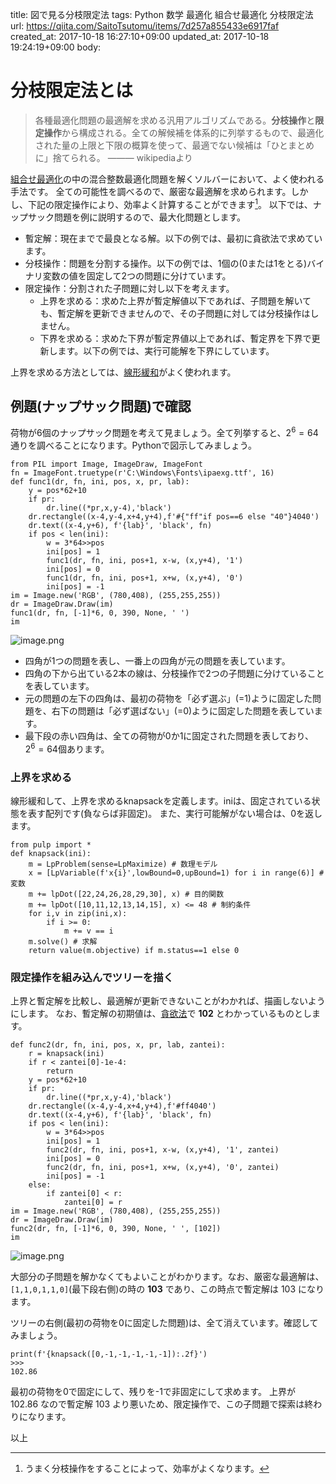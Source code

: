 title: 図で見る分枝限定法
tags: Python 数学 最適化 組合せ最適化 分枝限定法
url: https://qiita.com/SaitoTsutomu/items/7d257a855433e6917faf
created_at: 2017-10-18 16:27:10+09:00
updated_at: 2017-10-18 19:24:19+09:00
body:

# 分枝限定法とは

> 各種最適化問題の最適解を求める汎用アルゴリズムである。**分枝操作**と**限定操作**から構成される。全ての解候補を体系的に列挙するもので、最適化された量の上限と下限の概算を使って、最適でない候補は「ひとまとめに」捨てられる。 ――― wikipediaより

[組合せ最適化](https://qiita.com/SaitoTsutomu/items/bfbf4c185ed7004b5721)の中の混合整数最適化問題を解くソルバーにおいて、よく使われる手法です。
全ての可能性を調べるので、厳密な最適解を求められます。しかし、下記の限定操作により、効率よく計算することができます[^1]。
以下では、ナップサック問題を例に説明するので、最大化問題とします。

[^1]: うまく分枝操作をすることによって、効率がよくなります。

- 暫定解：現在までで最良となる解。以下の例では、最初に貪欲法で求めています。
- 分枝操作：問題を分割する操作。以下の例では、1個の(0または1をとる)バイナリ変数の値を固定して2つの問題に分けています。
- 限定操作：分割された子問題に対し以下を考えます。
    - 上界を求める：求めた上界が暫定解値以下であれば、子問題を解いても、暫定解を更新できませんので、その子問題に対しては分枝操作はしません。
    - 下界を求める：求めた下界が暫定界値以上であれば、暫定界を下界で更新します。以下の例では、実行可能解を下界にしています。

上界を求める方法としては、[線形緩和](https://qiita.com/SaitoTsutomu/items/45e72a14eb5c367ae62d)がよく使われます。

## 例題(ナップサック問題)で確認

荷物が6個のナップサック問題を考えて見ましょう。全て列挙すると、$2^6 = 64$通りを調べることになります。Pythonで図示してみましょう。

```py3:python
from PIL import Image, ImageDraw, ImageFont
fn = ImageFont.truetype(r'C:\Windows\Fonts\ipaexg.ttf', 16)
def func1(dr, fn, ini, pos, x, pr, lab):
    y = pos*62+10
    if pr:
        dr.line((*pr,x,y-4),'black')
    dr.rectangle((x-4,y-4,x+4,y+4),f'#{"ff"if pos==6 else "40"}4040')
    dr.text((x-4,y+6), f'{lab}', 'black', fn)
    if pos < len(ini):
        w = 3*64>>pos
        ini[pos] = 1
        func1(dr, fn, ini, pos+1, x-w, (x,y+4), '1')
        ini[pos] = 0
        func1(dr, fn, ini, pos+1, x+w, (x,y+4), '0')
        ini[pos] = -1
im = Image.new('RGB', (780,408), (255,255,255))
dr = ImageDraw.Draw(im)
func1(dr, fn, [-1]*6, 0, 390, None, ' ')
im
```

![image.png](https://qiita-image-store.s3.amazonaws.com/0/13955/b47c8511-5a48-070f-5ba7-43906b290b2e.png)

- 四角が1つの問題を表し、一番上の四角が元の問題を表しています。
- 四角の下から出ている2本の線は、分枝操作で2つの子問題に分けていることを表しています。
- 元の問題の左下の四角は、最初の荷物を「必ず選ぶ」(=1)ように固定した問題を、右下の問題は「必ず選ばない」(=0)ように固定した問題を表しています。
- 最下段の赤い四角は、全ての荷物が0か1に固定された問題を表しており、$2^6 = 64$個あります。

### 上界を求める

線形緩和して、上界を求めるknapsackを定義します。iniは、固定されている状態を表す配列です(負ならば非固定)。
また、実行可能解がない場合は、0を返します。

```py3:python
from pulp import *
def knapsack(ini):
    m = LpProblem(sense=LpMaximize) # 数理モデル
    x = [LpVariable(f'x{i}',lowBound=0,upBound=1) for i in range(6)] # 変数
    m += lpDot([22,24,26,28,29,30], x) # 目的関数
    m += lpDot([10,11,12,13,14,15], x) <= 48 # 制約条件
    for i,v in zip(ini,x):
        if i >= 0:
            m += v == i
    m.solve() # 求解
    return value(m.objective) if m.status==1 else 0
```

### 限定操作を組み込んでツリーを描く

上界と暫定解を比較し、最適解が更新できないことがわかれば、描画しないようにします。
なお、暫定解の初期値は、[貪欲法](https://qiita.com/SaitoTsutomu/items/ce0d17b15a0226c94a0e)で **102** とわかっているものとします。

```py3:python
def func2(dr, fn, ini, pos, x, pr, lab, zantei):
    r = knapsack(ini)
    if r < zantei[0]-1e-4:
        return
    y = pos*62+10
    if pr:
        dr.line((*pr,x,y-4),'black')
    dr.rectangle((x-4,y-4,x+4,y+4),f'#ff4040')
    dr.text((x-4,y+6), f'{lab}', 'black', fn)
    if pos < len(ini):
        w = 3*64>>pos
        ini[pos] = 1
        func2(dr, fn, ini, pos+1, x-w, (x,y+4), '1', zantei)
        ini[pos] = 0
        func2(dr, fn, ini, pos+1, x+w, (x,y+4), '0', zantei)
        ini[pos] = -1
    else:
        if zantei[0] < r:
            zantei[0] = r
im = Image.new('RGB', (780,408), (255,255,255))
dr = ImageDraw.Draw(im)
func2(dr, fn, [-1]*6, 0, 390, None, ' ', [102])
im
```

![image.png](https://qiita-image-store.s3.amazonaws.com/0/13955/1880bdd6-9ceb-78a2-cecd-14baad80e834.png)

大部分の子問題を解かなくてもよいことがわかります。なお、厳密な最適解は、`[1,1,0,1,1,0]`(最下段右側)の時の **103** であり、この時点で暫定解は 103 になります。

ツリーの右側(最初の荷物を0に固定した問題)は、全て消えています。確認してみましょう。

```py3:python
print(f'{knapsack([0,-1,-1,-1,-1,-1]):.2f}')
>>>
102.86
```

最初の荷物を0で固定にして、残りを-1で非固定にして求めます。
上界が 102.86 なので暫定解 103 より悪いため、限定操作で、この子問題で探索は終わりになります。

以上

